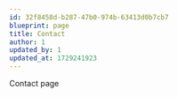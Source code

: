 ```yaml
---
id: 32f8458d-b287-47b0-974b-63413d0b7cb7
blueprint: page
title: Contact
author: 1
updated_by: 1
updated_at: 1729241923
---
```

Contact page